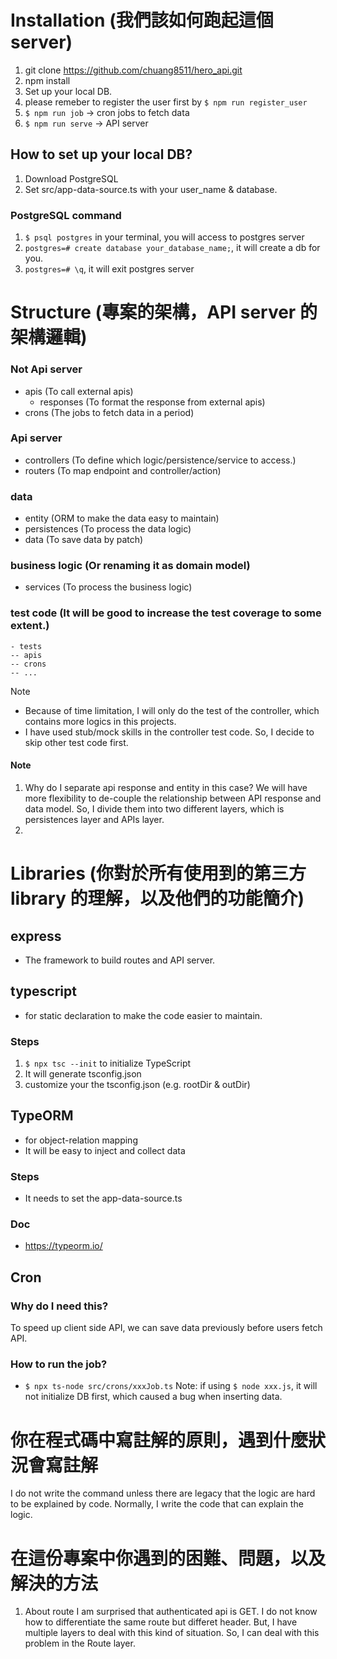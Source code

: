 # Installation (我們該如何跑起這個 server)
1. git clone https://github.com/chuang8511/hero_api.git
2. npm install
3. Set up your local DB.
4. please remeber to register the user first by `$ npm run register_user`
5. `$ npm run job` -> cron jobs to fetch data
6. `$ npm run serve` -> API server

## How to set up your local DB?
1. Download PostgreSQL
2. Set src/app-data-source.ts with your user_name & database.

### PostgreSQL command
1. `$ psql postgres` in your terminal, you will access to postgres server
2. `postgres=# create database your_database_name;`, it will create a db for you.
3. `postgres=# \q`, it will exit postgres server


# Structure (專案的架構，API server 的架構邏輯)
### Not Api server
- apis (To call external apis)
  - responses (To format the response from external apis)
- crons (The jobs to fetch data in a period)
### Api server
- controllers (To define which logic/persistence/service to access.)
- routers (To map endpoint and controller/action)

### data
- entity (ORM to make the data easy to maintain)
- persistences (To process the data logic)
- data (To save data by patch)

### business logic (Or renaming it as domain model)
- services (To process the business logic)

### test code (It will be good to increase the test coverage to some extent.)
```
- tests
-- apis
-- crons
-- ...
```
Note
- Because of time limitation, I will only do the test of the controller, which contains more logics in this projects.
- I have used stub/mock skills in the controller test code. So, I decide to skip other test code first.


#### Note
1. Why do I separate api response and entity in this case?
We will have more flexibility to de-couple the relationship between API response and data model.
So, I divide them into two different layers, which is persistences layer and APIs layer.
2. 


# Libraries (你對於所有使用到的第三方 library 的理解，以及他們的功能簡介)
## express
- The framework to build routes and API server.

## typescript
- for static declaration to make the code easier to maintain.
### Steps
1. `$ npx tsc --init` to initialize TypeScript
2. It will generate tsconfig.json
3. customize your the tsconfig.json (e.g. rootDir & outDir)

## TypeORM
- for object-relation mapping
- It will be easy to inject and collect data
### Steps
- It needs to set the app-data-source.ts
### Doc
- https://typeorm.io/

## Cron
### Why do I need this?
To speed up client side API, we can save data previously before users fetch API.

### How to run the job?
- `$ npx ts-node src/crons/xxxJob.ts`
Note: if using `$ node xxx.js`, it will not initialize DB first, which caused a bug when inserting data.


# 你在程式碼中寫註解的原則，遇到什麼狀況會寫註解
I do not write the command unless there are legacy that the logic are hard to be explained by code.
Normally, I write the code that can explain the logic.


# 在這份專案中你遇到的困難、問題，以及解決的方法
1. About route
I am surprised that authenticated api is GET.
I do not know how to differentiate the same route but differet header.
But, I have multiple layers to deal with this kind of situation.
So, I can deal with this problem in the Route layer.
